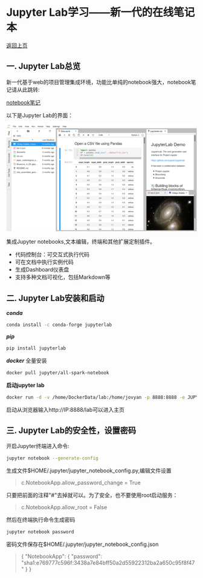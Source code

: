 # Jupyter Lab学习——新一代的在线笔记本
<a href='../readme.md'>返回上页</a>

##  一. Jupyter Lab总览

新一代基于web的项目管理集成环境，功能比单纯的notebook强大，notebook笔记请从此跳转:

[notebook笔记](Jupyter-notebook.md)

以下是Jupyter Lab的界面：

![Jupyter总览](images/interface_jupyterlab.png)

集成Jupyter notebooks,文本编辑，终端和其他扩展定制插件。

* 代码控制台：可交互式执行代码
* 可在文档中执行实例代码
* 生成Dashboard仪表盘
* 支持多种文档可视化，包括Markdown等

## 二. Jupyter Lab安装和启动

***conda*** 

```bash
conda install -c conda-forge jupyterlab
```

***pip***

```bash
pip install jupyterlab
```

***docker*** 全量安装

```bash
docker pull jupyter/all-spark-notebook
```

**启动jupyter lab**

```bash
docker run -d -v /home/DockerData/lab:/home/jovyan -p 8888:8888 -e JUPYTER_ENABLE_LAB=yes --name mylab jupyter/all-spark-notebook
```

启动从浏览器输入http://IP:8888/lab可以进入主页

## 三. Jupyter Lab的安全性，设置密码

开启Jupyter终端进入命令:

```bash
jupyter notebook --generate-config
```

生成文件$HOME/.jupyter/jupyter_notebook_config.py,编辑文件设置

> c.NotebookApp.allow_password_change = True

只要把前面的注释"#"去掉就可以。为了安全，也不要使用root启动服务：

> c.NotebookApp.allow_root = False

然后在终端执行命令生成密码

```bash
jupyter notebook password
```

密码文件保存在$HOME/.jupyter/jupyter_notebook_config.json

> {
>   "NotebookApp": {
>     "password": "sha1:e769777c596f:3438a7e84bff50a2d55922312ba2a650c95f8f47"
>   }
> }






